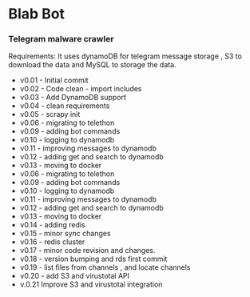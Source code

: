 # Blab Bot

### Telegram malware crawler

Requirements:
It uses dynamoDB for telegram message storage , 
S3 to download the data and MySQL to storage the data.



* v0.01 - Initial commit
* v0.02 - Code clean - import includes
* v0.03 - Add DynamoDB support
* v0.04 - clean requirements
* v0.05 - scrapy init
* v0.06 - migrating to telethon
* v0.09 - adding bot commands
* v0.10 - logging to dynamodb
* v0.11 - improving messages to dynamodb
* v0.12 - adding get and search to dynamodb
* v0.13 - moving to docker
* v0.06 - migrating to telethon
* v0.09 - adding bot commands
* v0.10 - logging to dynamodb
* v0.11 - improving messages to dynamodb
* v0.12 - adding get and search to dynamodb
* v0.13 - moving to docker
* v0.14 - adding redis
* v0.15 - minor sync changes
* v0.16 - redis cluster
* v0.17 - minor code revision and changes.
* v0.18 - version bumping and rds first commit
* v0.19 - list files from channels , and locate channels
* v0.20 - add S3 and virustotal API
* v.0.21 Improve S3 and virustotal integration
